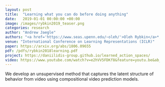 ```yaml
---
layout: post
title:  "Learning what you can do before doing anything"
date:   2019-01-01 00:00:00 +00:00
image: /images/rybkin2019_teaser.png
categories: research
author: "Andrew Jaegle"
authors: "<a href='https://www.seas.upenn.edu/~oleh/'>Oleh Rybkin</a>*, <a href='https://kpertsch.github.io/'>Karl Pertsch</a>*, <a href='https://www.cs.ryerson.ca/kosta/'>Kosta Derpanis</a>, <a href='https://www.cis.upenn.edu/~kostas/'>Kostas Daniilidis</a>, <strong>Andrew Jaegle</strong>"
venue: "International Conference on Learning Representations (ICLR)"
paper: https://arxiv.org/abs/1806.09655
pdf: /pdfs/rybkin2018learning.pdf
project: https://daniilidis-group.github.io/learned_action_spaces/
video: https://www.youtube.com/watch?v=e2hVV5FDKf8&feature=youtu.be&ab_channel=KarlPertsch
---
```

We develop an unsupervised method that captures the latent structure of behavior from video using compositional video prediction models.